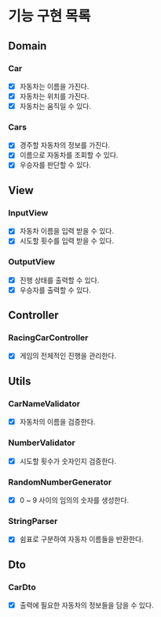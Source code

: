 # 기능 구현 목록

## Domain

### Car

- [x] 자동차는 이름을 가진다.
- [x] 자동차는 위치를 가진다.
- [x] 자동차는 움직일 수 있다.

### Cars

- [x] 경주할 자동차의 정보를 가진다.
- [x] 이름으로 자동차를 조회할 수 있다.
- [x] 우승자를 판단할 수 있다.

## View

### InputView

- [x] 자동차 이름을 입력 받을 수 있다.
- [x] 시도할 횟수를 입력 받을 수 있다.

### OutputView

- [x] 진행 상태를 출력할 수 있다.
- [x] 우승자를 출력할 수 있다.

## Controller

### RacingCarController

- [x] 게임의 전체적인 진행을 관리한다.

## Utils

### CarNameValidator

- [x] 자동차의 이름을 검증한다.

### NumberValidator

- [x] 시도할 횟수가 숫자인지 검증한다.

### RandomNumberGenerator

- [x] 0 ~ 9 사이의 임의의 숫자를 생성한다.

### StringParser

- [x] 쉼표로 구분하여 자동차 이름들을 반환한다.

## Dto

### CarDto

- [x] 출력에 필요한 자동차의 정보들을 담을 수 있다.